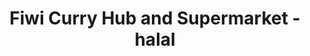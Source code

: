 ---
title: "Fiwi Curry Hub and Supermarket - halal"
url: /auckland/fiwi-curry-hub-and-supermarket-halal/
shop: butcher
---